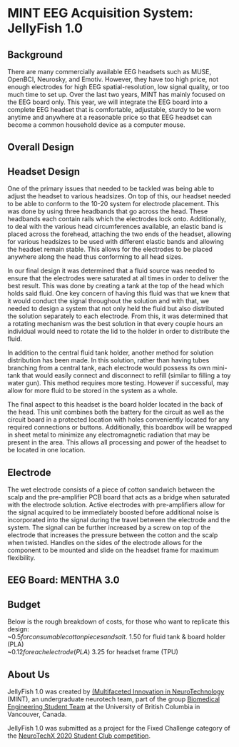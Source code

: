 # MINT EEG Acquisition System: JellyFish 1.0

## Background
There are many commercially available EEG headsets such as MUSE, OpenBCI, Neurosky, and Emotiv. However, they have too high price, not enough electrodes for high EEG spatial-resolution, low signal quality, or too much time to set up. Over the last two years, MINT has mainly focused on the EEG board only. This year, we will integrate the EEG board into a complete EEG headset that is comfortable, adjustable, sturdy to be worn anytime and anywhere at a reasonable price so that EEG headset can become a common household device as a computer mouse.


## Overall Design

## Headset Design
One of the primary issues that needed to be tackled was being able to adjust the headset to various headsizes. On top of this, our headset needed to be able to conform to the 10-20 system for electrode placement. This was done by using three headbands that go across the head. These headbands each contain rails which the electrodes lock onto. Additionally, to deal with the various head circumferences available, an elastic band is placed across the forehead, attaching the two ends of the headset, allowing for various headsizes to be used with different elastic bands and allowing the headset remain stable. This allows for the electrodes to be placed anywhere along the head thus conforming to all head sizes.

In our final design it was determined that a fluid source was needed to ensure that the electrodes were saturated at all times in order to deliver the best result. This was done by creating a tank at the top of the head which holds said fluid. One key concern of having this fluid was that we knew that it would conduct the signal throughout the solution and with that, we needed to design a system that not only held the fluid but also distributed the solution separately to each electrode. From this, it was determined that a rotating mechanism was the best solution in that every couple hours an individual would need to rotate the lid to the holder in order to distribute the fluid.

In addition to the central fluid tank holder, another method for solution distribution has been made. In this solution, rather than having tubes branching from a central tank, each electrode would possess its own mini-tank that would easily connect and disconnect to refill (similar to filling a toy water gun). This method requires more testing. However if successful, may allow for more fluid to be stored in the system as a whole.

The final aspect to this headset is the board holder located in the back of the head. This unit combines both the battery for the circuit as well as the circuit board in a protected location with holes conveniently located for any required connections or buttons. Additionally, this boardbox will be wrapped in sheet metal to minimize any electromagnetic radiation that may be present in the area. This allows all processing and power of the headset to be located in one location. 


## Electrode
The wet electrode consists of a piece of cotton sandwich between the scalp and the pre-amplifier PCB board that acts as a bridge when saturated with the electrode solution. Active electrodes with pre-amplifiers allow for the signal acquired to be immediately boosted before additional noise is incorporated into the signal during the travel between the electrode and the system. The signal can be further increased by a screw on top of the electrode that increases the pressure between the cotton and the scalp when twisted. Handles on the sides of the electrode allows for the component to be mounted and slide on the headset frame for maximum flexibility.

## EEG Board: MENTHA 3.0

## Budget
Below is the rough breakdown of costs, for those who want to replicate this design:  
~$0.5 for consumable cotton pieces and salt.  
~$1.50 for fluid tank & board holder (PLA)  
~$0.12 for each electrode (PLA)  
~$3.25 for headset frame (TPU)  

## About Us

JellyFish 1.0 was created by [(Multifaceted Innovation in NeuroTechnology](https://ubcmint.github.io/) (MINT), an undergraduate neurotech team, part of the group [Biomedical Engineering Student Team](http://www.ubcbest.com/) at the University of British Columbia in Vancouver, Canada.

JellyFish 1.0 was submitted as a project for the Fixed Challenge category of the [NeuroTechX 2020 Student Club competition](https://neurotechx.github.io/studentclubs/competition/).
